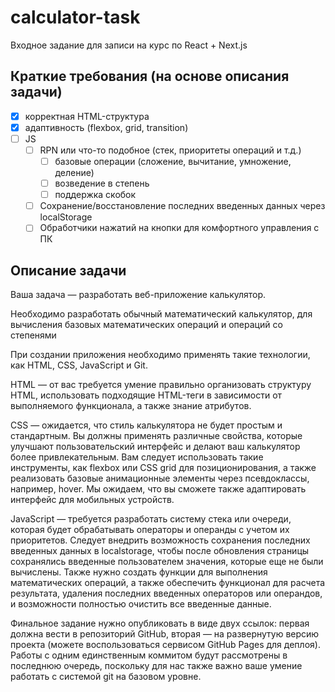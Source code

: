 # calculator-task
Входное задание для записи на курс по React + Next.js

## Краткие требования (на основе описания задачи)

- [x] корректная HTML-структура
- [x] адаптивность (flexbox, grid, transition)
- [ ] JS
  - [ ] RPN или что-то подобное (стек, приоритеты операций и т.д.)
    - [ ] базовые операции (сложение, вычитание, умножение, деление)
    - [ ] возведение в степень
    - [ ] поддержка скобок
  - [ ] Сохранение/восстановление последних введенных данных через localStorage
  - [ ] Обработчики нажатий на кнопки для комфортного управления с ПК

## Описание задачи

Ваша задача — разработать веб-приложение калькулятор.

Необходимо разработать обычный математический калькулятор, для вычисления базовых математических операций и операций со степенями

При создании приложения необходимо применять такие технологии, как HTML, CSS, JavaScript и Git.

HTML — от вас требуется умение правильно организовать структуру HTML, использовать подходящие HTML-теги в зависимости от выполняемого функционала, а также знание атрибутов.

CSS — ожидается, что стиль калькулятора не будет простым и стандартным. Вы должны применять различные свойства, которые улучшают пользовательский интерфейс и делают ваш калькулятор более привлекательным. Вам следует использовать такие инструменты, как flexbox или CSS grid для позиционирования, а также реализовать базовые анимационные элементы через псевдоклассы, например, hover. Мы ожидаем, что вы сможете также адаптировать интерфейс для мобильных устройств.

JavaScript — требуется разработать систему стека или очереди, которая будет обрабатывать операторы и операнды с учетом их приоритетов. Следует внедрить возможность сохранения последних введенных данных в localstorage, чтобы после обновления страницы сохранялись введенные пользователем значения, которые еще не были вычислены. Также нужно создать функции для выполнения математических операций, а также обеспечить функционал для расчета результата, удаления последних введенных операторов или операндов, и возможности полностью очистить все введенные данные.

Финальное задание нужно опубликовать в виде двух ссылок: первая должна вести в репозиторий GitHub, вторая — на развернутую версию проекта (можете воспользоваться сервисом GitHub Pages для деплоя). Работы с одним единственным коммитом будут рассмотрены в последнюю очередь, поскольку для нас также важно ваше умение работать с системой git на базовом уровне.